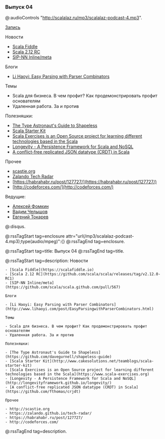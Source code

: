 ### Выпуск 04

@:audioControls "http://scalalaz.ru/mp3/scalalaz-podcast-4.mp3".

[Запись](http://scalalaz.ru/mp3/scalalaz-podcast-4.mp3)

Новости

- [Scala Fiddle](https://scalafiddle.io)
- [Scala 2.12 RC](https://github.com/scala/scala/releases/tag/v2.12.0-RC1)
- [SIP-NN Inline/meta](https://github.com/scala/scala.github.com/pull/567)

Блоги

- [Li Haoyi: Easy Parsing with Parser Combinators](http://www.lihaoyi.com/post/EasyParsingwithParserCombinators.html)

Темы

- Scala для бизнеса. В чем профит? Как продемонстрировать профит основателям
- Удаленная работа. За и против

Полезняшки:

- [The Type Astronaut's Guide to Shapeless](https://github.com/davegurnell/shapeless-guide)
- [Scala Starter Kit](http://www.cakesolutions.net/teamblogs/scala-starter-kit)
- [Scala Exercises is an Open Source project for learning different technologies based in the Scala](https://www.scala-exercises.org)
- [Longevity - A Persistence Framework for Scala and NoSQL](http://longevityframework.github.io/longevity/)
- [A conflict-free replicated JSON datatype (CRDT) in Scala](https://github.com/fthomas/crjdt)

Прочее

- [scastie.org](http://scastie.org)
- [Zalando Tech Radar](https://zalando.github.io/tech-radar/)
- [https://habrahabr.ru/post/127727/](https://habrahabr.ru/post/127727/)
- [http://codeforces.com/](http://codeforces.com/)

Ведущие:

- [Алексей Фомкин](http://github.com/fomkin)
- [Вадим Челышов](http://github.com/dos65)
- [Евгений Токарев](http://github.com/strobe)

@:disqus.

@:rssTagStart tag=enclosure attr="url(/mp3/scalalaz-podcast-4.mp3);type(audio/mpeg)":{}
@:rssTagEnd tag=enclosure.

@:rssTagStart tag=title:
    Выпуск 04
@:rssTagEnd tag=title.

@:rssTagStart tag=description:
    Новости
    
    - [Scala Fiddle](https://scalafiddle.io)
    - [Scala 2.12 RC](https://github.com/scala/scala/releases/tag/v2.12.0-RC1)
    - [SIP-NN Inline/meta](https://github.com/scala/scala.github.com/pull/567)
    
    Блоги
    
    - [Li Haoyi: Easy Parsing with Parser Combinators](http://www.lihaoyi.com/post/EasyParsingwithParserCombinators.html)
    
    Темы
    
    - Scala для бизнеса. В чем профит? Как продемонстрировать профит основателям
    - Удаленная работа. За и против
    
    Полезняшки:
    
    - [The Type Astronaut's Guide to Shapeless](https://github.com/davegurnell/shapeless-guide)
    - [Scala Starter Kit](http://www.cakesolutions.net/teamblogs/scala-starter-kit)
    - [Scala Exercises is an Open Source project for learning different technologies based in the Scala](https://www.scala-exercises.org)
    - [Longevity - A Persistence Framework for Scala and NoSQL](http://longevityframework.github.io/longevity/)
    - [A conflict-free replicated JSON datatype (CRDT) in Scala](https://github.com/fthomas/crjdt)
    
    Прочее
    
    - http://scastie.org
    - https://zalando.github.io/tech-radar/
    - https://habrahabr.ru/post/127727/
    - http://codeforces.com/
    
@:rssTagEnd tag=description.